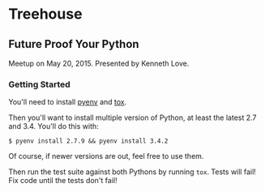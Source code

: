 # Treehouse

## Future Proof Your Python

Meetup on May 20, 2015. Presented by Kenneth Love.

### Getting Started

You'll need to install [pyenv](https://github.com/yyuu/pyenv) and [tox](http://tox.readthedocs.org/en/latest/).

Then you'll want to install multiple version of Python, at least the latest 2.7 and 3.4. You'll do this with:

```
$ pyenv install 2.7.9 && pyenv install 3.4.2
```

Of course, if newer versions are out, feel free to use them.

Then run the test suite against both Pythons by running `tox`. Tests will fail! Fix code until the tests don't fail!


